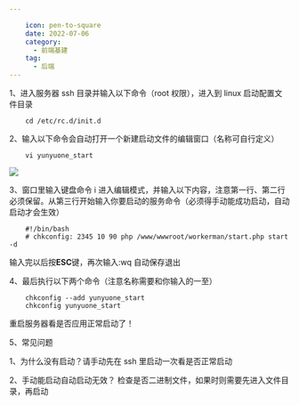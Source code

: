 ```yaml
---

    icon: pen-to-square
    date: 2022-07-06
    category:
      - 前端基建
    tag:
      - 后端
---
```


1、进入服务器 ssh 目录并输入以下命令（root 权限），进入到 linux 启动配置文件目录

```
    cd /etc/rc.d/init.d
```

2、输入以下命令会自动打开一个新建启动文件的编辑窗口（名称可自行定义）

```
    vi yunyuone_start
```

![](https://img-blog.csdnimg.cn/5f40712194434690a3dc303383857fdc.png?x-oss-process=image/watermark,type_d3F5LXplbmhlaQ,shadow_50,text_Q1NETiBA5LqR6bG8b25l,size_20,color_FFFFFF,t_70,g_se,x_16)

3、窗口里输入键盘命令 i 进入编辑模式，并输入以下内容，注意第一行、第二行必须保留。从第三行开始输入你要启动的服务命令（必须得手动能成功启动，自动启动才会生效）

```
    #!/bin/bash
    # chkconfig: 2345 10 90 php /www/wwwroot/workerman/start.php start -d
```

输入完以后按**ESC**键，再次输入:wq 自动保存退出

4、最后执行以下两个命令（注意名称需要和你输入的一至）

```
    chkconfig --add yunyuone_start
    chkconfig yunyuone_start
```

重启服务器看是否应用正常启动了！

5、常见问题

1、为什么没有启动？请手动先在 ssh 里启动一次看是否正常启动

2、手动能启动自动启动无效？ 检查是否二进制文件，如果时则需要先进入文件目录，再启动
